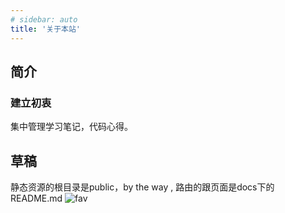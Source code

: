```yaml
---
# sidebar: auto
title: '关于本站'
---
```


## 简介

### 建立初衷
集中管理学习笔记，代码心得。

## 草稿
静态资源的根目录是public，by the way , 路由的跟页面是docs下的README.md
<img class="zoom-img" :src="$withBase('/favicon.ico')" alt="fav">